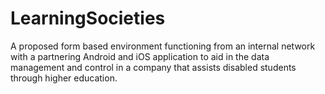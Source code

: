 # LearningSocieties
A proposed form based environment functioning from an internal network with a partnering Android and iOS application to aid in the data management and control in a company that assists disabled students through higher education.
